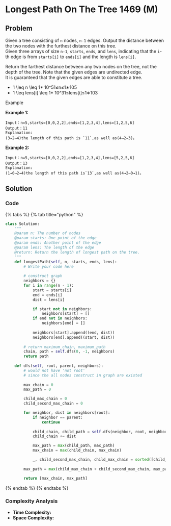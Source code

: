 # Longest Path On The Tree 1469 \(M\)

## Problem

Given a tree consisting of `n` nodes, `n-1` edges. Output the distance between the two nodes with the furthest distance on this tree.  
Given three arrays of size `n-1`, `starts`, `ends`, and `lens`, indicating that the `i`-th edge is from `starts[i]` to `ends[i]` and the length is `lens[i]`.

Return the farthest distance between any two nodes on the tree, not the depth of the tree. Note that the given edges are undirected edge.  
It is guaranteed that the given edges are able to constitute a tree.

* 1 \leq n \leq 1\* 10^51≤n≤1∗10​5​​
* 1 \leq lens\[i\] \leq 1\* 10^31≤lens\[i\]≤1∗10​3​​

Example

**Example 1:**

```text
Input：n=5,starts=[0,0,2,2],ends=[1,2,3,4],lens=[1,2,5,6]
Output：11
Explanation:
(3→2→4)the length of this path is `11`,as well as(4→2→3)。
```

**Example 2:**

```text
Input：n=5,starts=[0,0,2,2],ends=[1,2,3,4],lens=[5,2,5,6]
Output：13
Explanation:
(1→0→2→4)the length of this path is`13`,as well as(4→2→0→1)。
```

## Solution 

### Code

{% tabs %}
{% tab title="python" %}
```python
class Solution:
    """
    @param n: The number of nodes
    @param starts: One point of the edge
    @param ends: Another point of the edge
    @param lens: The length of the edge
    @return: Return the length of longest path on the tree.
    """
    def longestPath(self, n, starts, ends, lens):
        # Write your code here
        
        # construct graph
        neighbors = {}
        for i in range(n - 1):
            start = starts[i]
            end = ends[i]
            dist = lens[i]

            if start not in neighbors:
                neighbors[start] = []
            if end not in neighbors:
                neighbors[end] = []
            
            neighbors[start].append((end, dist))
            neighbors[end].append((start, dist))
        
        # return maximum_chain, maximum_path
        chain, path = self.dfs(0, -1, neighbors)
        return path
    
    def dfs(self, root, parent, neighbors):
        # would not have 'not root'
        # since the all nodes construct in graph are existed
        
        max_chain = 0
        max_path = 0

        child_max_chain = 0
        child_second_max_chain = 0

        for neighbor, dist in neighbors[root]:
            if neighbor == parent:
                continue
            
            child_chain, child_path = self.dfs(neighbor, root, neighbors)
            child_chain += dist

            max_path = max(child_path, max_path)
            max_chain = max(child_chain, max_chain)

            _, child_second_max_chain, child_max_chain = sorted([child_max_chain, child_second_max_chain, child_chain])
        
        max_path = max(child_max_chain + child_second_max_chain, max_path)

        return [max_chain, max_path]
```
{% endtab %}
{% endtabs %}

### Complexity Analysis

* **Time Complexity:**
* **Space Complexity:**

